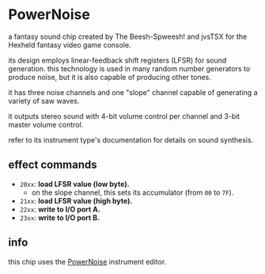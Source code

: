 # PowerNoise

a fantasy sound chip created by The Beesh-Spweesh! and jvsTSX for the Hexheld fantasy video game console.

its design employs linear-feedback shift registers (LFSR) for sound generation. this technology is used in many random number generators to produce noise, but it is also capable of producing other tones.

it has three noise channels and one "slope" channel capable of generating a variety of saw waves.

it outputs stereo sound with 4-bit volume control per channel and 3-bit master volume control.

refer to its instrument type's documentation for details on sound synthesis.

## effect commands

- `20xx`: **load LFSR value (low byte).**
  - on the slope channel, this sets its accumulator (from `00` to `7F`).
- `21xx`: **load LFSR value (high byte).**
- `22xx`: **write to I/O port A.**
- `23xx`: **write to I/O port B.**

## info

this chip uses the [PowerNoise](../4-instrument/powernoise.md) instrument editor.
